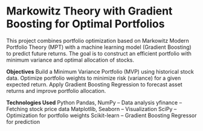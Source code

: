 # Markowitz Theory with Gradient Boosting for Optimal Portfolios
This project combines portfolio optimization based on Markowitz Modern Portfolio Theory (MPT) with a machine learning model (Gradient Boosting) to predict future returns. The goal is to construct an efficient portfolio with minimum variance and optimal allocation of stocks.

**Objectives**
Build a Minimum Variance Portfolio (MVP) using historical stock data.
Optimize portfolio weights to minimize risk (variance) for a given expected return.
Apply Gradient Boosting Regression to forecast asset returns and improve portfolio allocation.

**Technologies Used**
Python
Pandas, NumPy – Data analysis
yfinance – Fetching stock price data
Matplotlib, Seaborn – Visualization
SciPy – Optimization for portfolio weights
Scikit-learn – Gradient Boosting Regressor for prediction

